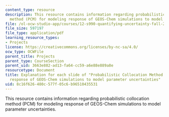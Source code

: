 ```yaml
---
content_type: resource
description: This resource contains information regarding probabilistic collocation
  method (PCM) for modeling response of GEOS-Chem simulations to model parameter uncertainties.
file: /ol-ocw-studio-app/courses/12-s990-quantifying-uncertainty-fall-2012/8c16f626480c577f05c6b96510435531_MIT12_S990F12_Thackraydoc.pdf
file_size: 597197
file_type: application/pdf
learning_resource_types:
- Projects
license: https://creativecommons.org/licenses/by-nc-sa/4.0/
ocw_type: OCWFile
parent_title: Projects
parent_type: CourseSection
parent_uid: 3663e882-ad13-fa64-cc59-a6e88e889a8e
resourcetype: Document
title: Explanation for each slide of "Probabilistic Collocation Method (PCM) for modeling
  response of GEOS-Chem simulations to model parameter uncertainties"
uid: 8c16f626-480c-577f-05c6-b96510435531
---
```

This resource contains information regarding probabilistic collocation method (PCM) for modeling response of GEOS-Chem simulations to model parameter uncertainties.